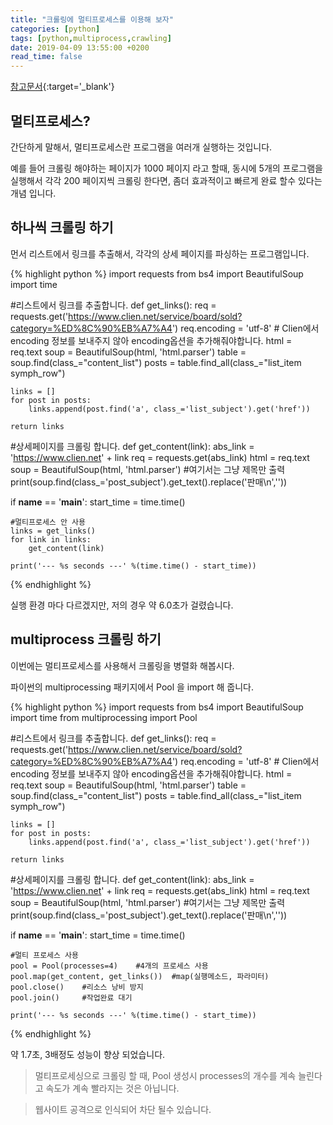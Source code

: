 ```yaml
---
title: "크롤링에 멀티프로세스를 이용해 보자"
categories: [python]
tags: [python,multiprocess,crawling]
date: 2019-04-09 13:55:00 +0200
read_time: false
---
```

[참고문서](https://beomi.github.io/gb-crawling/posts/2017-07-05-HowToMakeWebCrawler-with-Multiprocess.html){:target='_blank'}

## 멀티프로세스?
<p>간단하게 말해서, 멀티프로세스란 프로그램을 여러개 실행하는 것입니다.</p>
<p>예를 들어 크롤링 해야하는 페이지가 1000 페이지 라고 할때, 동시에 5개의 프로그램을 실행해서 각각 200 페이지씩 크롤링 한다면, 좀더 효과적이고 빠르게 완료 할수 있다는 개념 입니다.</p>

## 하나씩 크롤링 하기
<p> 먼서 리스트에서 링크를 추출해서, 각각의 상세 페이지를 파싱하는 프로그램입니다.</p>
<p>
{% highlight python %}
import requests
from bs4 import BeautifulSoup
import time

#리스트에서 링크를 추출합니다.
def get_links():
    req = requests.get('https://www.clien.net/service/board/sold?category=%ED%8C%90%EB%A7%A4')
    req.encoding = 'utf-8' # Clien에서 encoding 정보를 보내주지 않아 encoding옵션을 추가해줘야합니다.
    html = req.text
    soup = BeautifulSoup(html, 'html.parser')
    table = soup.find(class_="content_list")
    posts = table.find_all(class_="list_item symph_row")

    links = []
    for post in posts:
        links.append(post.find('a', class_='list_subject').get('href'))

    return links

#상세페이지를 크롤링 합니다.
def get_content(link):
    abs_link = 'https://www.clien.net' + link
    req = requests.get(abs_link)
    html = req.text
    soup = BeautifulSoup(html, 'html.parser')
    #여기서는 그냥 제목만 출력
    print(soup.find(class_='post_subject').get_text().replace('판매\n',''))

if __name__ == '__main__':
    start_time = time.time()

    #멀티프로세스 안 사용
    links = get_links()
    for link in links:
        get_content(link)

    print('--- %s seconds ---' %(time.time() - start_time))
{% endhighlight %}
</p>
<p> 실행 환경 마다 다르겠지만, 저의 경우 약 6.0초가 걸렸습니다. </p>

## multiprocess 크롤링 하기
<p>이번에는 멀티프로세스를 사용해서 크롤링을 병렬화 해봅시다.</p>
<p>파이썬의 multiprocessing 패키지에서 Pool 을 import 해 줍니다.</p>
<p>
{% highlight python %}
import requests
from bs4 import BeautifulSoup
import time
from multiprocessing import Pool

#리스트에서 링크를 추출합니다.
def get_links():
    req = requests.get('https://www.clien.net/service/board/sold?category=%ED%8C%90%EB%A7%A4')
    req.encoding = 'utf-8' # Clien에서 encoding 정보를 보내주지 않아 encoding옵션을 추가해줘야합니다.
    html = req.text
    soup = BeautifulSoup(html, 'html.parser')
    table = soup.find(class_="content_list")
    posts = table.find_all(class_="list_item symph_row")

    links = []
    for post in posts:
        links.append(post.find('a', class_='list_subject').get('href'))

    return links

#상세페이지를 크롤링 합니다.
def get_content(link):
    abs_link = 'https://www.clien.net' + link
    req = requests.get(abs_link)
    html = req.text
    soup = BeautifulSoup(html, 'html.parser')
    #여기서는 그냥 제목만 출력
    print(soup.find(class_='post_subject').get_text().replace('판매\n',''))

if __name__ == '__main__':
    start_time = time.time()

    #멀티 프로세스 사용
    pool = Pool(processes=4)    #4개의 프로세스 사용
    pool.map(get_content, get_links())  #map(실행메소드, 파라미터)
    pool.close()    #리소스 낭비 방지
    pool.join()     #작업완료 대기

    print('--- %s seconds ---' %(time.time() - start_time))

{% endhighlight %}
</p>
<p>약 1.7초, 3배정도 성능이 향상 되었습니다.</p>

>멀티프로세싱으로 크롤링 할 때, Pool 생성시 processes의 개수를 계속 늘린다고 속도가 계속 빨라지는 것은 아닙니다.

>웹사이트 공격으로 인식되어 차단 될수 있습니다.
